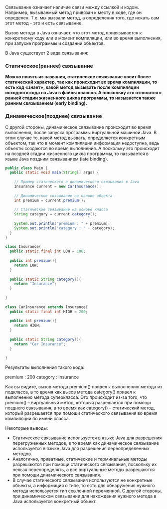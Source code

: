 Связывание означает наличие связи между ссылкой и кодом. Например, вызываемый метод привязан к месту в коде, где он определен. Т.е. мы вызвали метод, а определения того, где искать сам этот метод - это и есть связывание.

Вызов метода в Java означает, что этот метод привязывается к конкретному коду или в момент компиляции, или во время выполнения, при запуске программы и создании объектов.

В Java существует 2 вида связывания:
### Статическое(раннее) связывание
**Можно понять из названия, статическое связывание носит более статический характер, так как происходит во время компиляции, то есть код «знает», какой метод вызывать после компиляции исходного кода на Java в файлы классов. А поскольку это относится к ранней стадии жизненного цикла программы, то называется также ранним связыванием (early binding).**
### Динамическое(позднее) связывание
С другой стороны, динамическое связывание происходит во время выполнения, после запуска программы виртуальной машиной Java. В этом случае то, какой метод вызвать, определяется конкретным объектом, так что в момент компиляции информация недоступна, ведь объекты создаются во время выполнения. А поскольку это происходит на поздней стадии жизненного цикла программы, то называется в языке Java поздним связыванием (late binding).


```java
public class Main {  
  public static void main(String[] args) {  
  
    // Пример статического и динамического связывания в Java  
    Insurance current = new CarInsurance();  
  
    // Динамическое связывание на основе объекта  
    int premium = current.premium();  
  
    // Статическое связывание на основе класса  
    String category = current.category();  
  
    System.out.println("premium : " + premium);  
    System.out.println("category : " + category);  
  }  
}  
  
class Insurance{  
  public static final int LOW = 100;  
  
  public int premium(){  
    return LOW;  
  }  
  
  public static String category(){  
    return "Insurance";  
  }  
  
}  
  
class CarInsurance extends Insurance{  
  public static final int HIGH = 200;  
  
  public int premium(){  
    return HIGH;  
  }  
  
  public static String category(){  
    return "Car Insurance";  
  }  
  
}
```
Результаты выполнения такого кода:

premium : 200
category : Insurance

Как вы видите, вызов метода premium() привел к выполнению метода из подкласса, в то время как вызов метода category() привел к выполнению метода суперкласса. Это происходит из-за того, что premium() – виртуальный метод, который разрешается при помощи позднего связывания, в то время как category() – статический метод, который разрешается при помощи статического связывания во время компиляции по имени класса.

Некоторые выводы:
- Статическое связывание используется в языке Java для разрешения перегруженных методов, в то время как динамическое связывание используется в языке Java для разрешения переопределенных методов.
- Аналогично, приватные, статические и терминальные методы разрешаются при помощи статического связывания, поскольку их нельзя переопределять, а все виртуальные методы разрешаются при помощи динамического связывания.
- В случае статического связывания используются не конкретные объекты, а информация о типе, то есть для обнаружения нужного метода используется тип ссылочной переменной. С другой стороны, при динамическом связывании для нахождения нужного метода в Java используется конкретный объект.
